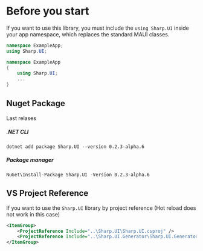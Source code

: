 # Before you start

If you want to use this library, you must include the `using Sharp.UI` inside your app namespace, which replaces the standard MAUI classes.

```cs
namespace ExampleApp;
using Sharp.UI;
```

```cs
namespace ExampleApp
{
    using Sharp.UI;
    ...
}
```

## Nuget Package

Last relases

##### .NET CLI

```
dotnet add package Sharp.UI --version 0.2.3-alpha.6
```

##### Package manager

```
NuGet\Install-Package Sharp.UI -Version 0.2.3-alpha.6
```

## VS Project Reference

If you want to use the `Sharp.UI` library by project reference (Hot reload does not work in this case)

```xml
<ItemGroup>
    <ProjectReference Include="..\Sharp.UI\Sharp.UI.csproj" />
    <ProjectReference Include="..\Sharp.UI.Generator\Sharp.UI.Generator.csproj" OutputItemType="Analyzer" ReferenceOutputAssembly="false" />
</ItemGroup>
